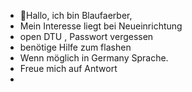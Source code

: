 - 👋Hallo, ich bin Blaufaerber,
- Mein Interesse liegt bei Neueinrichtung
- open DTU , Passwort vergessen 
- benötige Hilfe zum flashen
- Wenn möglich in Germany Sprache.
- Freue mich auf Antwort
- 

<!---
Blaufaerber/Blaufaerber is a ✨ special ✨ repository because its `README.md` (this file) appears on your GitHub profile.
You can click the Preview link to take a look at your changes.
--->
